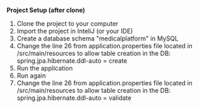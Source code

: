 **Project Setup (after clone)**

1. Clone the project to your computer
2. Import the project in InteliJ (or your IDE)
3. Create a database schema "medicalplatform" in MySQL 
4. Change the line 26 from application.properties file located in /src/main/resources to allow table creation in the DB: spring.jpa.hibernate.ddl-auto = create
5. Run the application
6. Run again
7. Change the line 26 from application.properties file located in /src/main/resources to allow table creation in the DB: spring.jpa.hibernate.ddl-auto = validate
